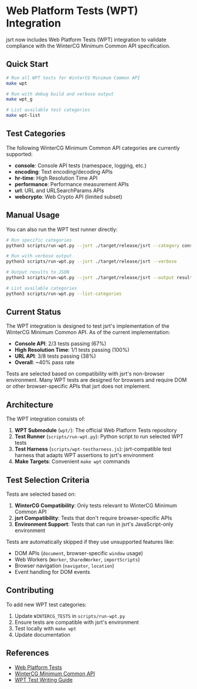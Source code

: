# Web Platform Tests (WPT) Integration

jsrt now includes Web Platform Tests (WPT) integration to validate compliance with the WinterCG Minimum Common API specification.

## Quick Start

```bash
# Run all WPT tests for WinterCG Minimum Common API
make wpt

# Run with debug build and verbose output
make wpt_g

# List available test categories
make wpt-list
```

## Test Categories

The following WinterCG Minimum Common API categories are currently supported:

- **console**: Console API tests (namespace, logging, etc.)
- **encoding**: Text encoding/decoding APIs 
- **hr-time**: High Resolution Time API
- **performance**: Performance measurement APIs
- **url**: URL and URLSearchParams APIs
- **webcrypto**: Web Crypto API (limited subset)

## Manual Usage

You can also run the WPT test runner directly:

```bash
# Run specific categories
python3 scripts/run-wpt.py --jsrt ./target/release/jsrt --category console --category url

# Run with verbose output
python3 scripts/run-wpt.py --jsrt ./target/release/jsrt --verbose

# Output results to JSON
python3 scripts/run-wpt.py --jsrt ./target/release/jsrt --output results.json

# List available categories
python3 scripts/run-wpt.py --list-categories
```

## Current Status

The WPT integration is designed to test jsrt's implementation of the WinterCG Minimum Common API. As of the current implementation:

- **Console API**: 2/3 tests passing (67%)
- **High Resolution Time**: 1/1 tests passing (100%)
- **URL API**: 3/8 tests passing (38%)
- **Overall**: ~40% pass rate

Tests are selected based on compatibility with jsrt's non-browser environment. Many WPT tests are designed for browsers and require DOM or other browser-specific APIs that jsrt does not implement.

## Architecture

The WPT integration consists of:

1. **WPT Submodule** (`wpt/`): The official Web Platform Tests repository
2. **Test Runner** (`scripts/run-wpt.py`): Python script to run selected WPT tests
3. **Test Harness** (`scripts/wpt-testharness.js`): jsrt-compatible test harness that adapts WPT assertions to jsrt's environment
4. **Make Targets**: Convenient `make wpt` commands

## Test Selection Criteria

Tests are selected based on:

1. **WinterCG Compatibility**: Only tests relevant to WinterCG Minimum Common API
2. **jsrt Compatibility**: Tests that don't require browser-specific APIs
3. **Environment Support**: Tests that can run in jsrt's JavaScript-only environment

Tests are automatically skipped if they use unsupported features like:
- DOM APIs (`document`, browser-specific `window` usage)
- Web Workers (`Worker`, `SharedWorker`, `importScripts`)
- Browser navigation (`navigator`, `location`)
- Event handling for DOM events

## Contributing

To add new WPT test categories:

1. Update `WINTERCG_TESTS` in `scripts/run-wpt.py`
2. Ensure tests are compatible with jsrt's environment
3. Test locally with `make wpt`
4. Update documentation

## References

- [Web Platform Tests](https://web-platform-tests.org/)
- [WinterCG Minimum Common API](https://wintercg.org/work/minimum-common-api/)
- [WPT Test Writing Guide](https://web-platform-tests.org/writing-tests/)